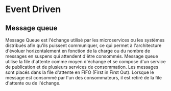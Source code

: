 # Event Driven

## Message queue

Message Queue est l'échange utilisé par les microservices ou les systèmes distribués afin qu'ils puissent communiquer, ce qui permet à l'architecture d'évoluer horizontalement en fonction de la charge ou du nombre de messages en suspens qui attendent d'être consommés. 
Message queue utilise la file d'attente comme moyen d'échange et se compose d'un service de publication et de plusieurs services de consommation. 
Les messages sont placés dans la file d'attente en FIFO (First in First Out). Lorsque le message est consommé par l'un des consommateurs, il est retiré de la file d'attente ou de l'échange.

